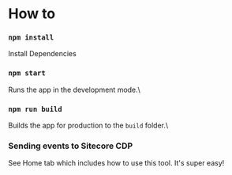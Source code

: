 # How to

### `npm install`

Install Dependencies

### `npm start`

Runs the app in the development mode.\

### `npm run build`

Builds the app for production to the `build` folder.\

### Sending events to Sitecore CDP

See Home tab which includes how to use this tool. It's super easy!
